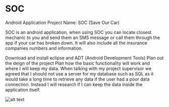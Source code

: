 # SOC
Android Application
Project Name: SOC (Save Our Car)

SOC is an android application, when using SOC you can locate closest mechanic to you and send them an SMS message or call them through the app if your car has broken down. It will also include all the insurance companies numbers and information.

Download and install eclipse and ADT (Android Development Tools)
Plan out the deign of the project
Plan how the basic functionality will work and where I will keep my data.
When talking with my project supervisor we agreed that I should not use a server for my database such as SQL as it would take a long time to retrieve any data if the user had a poor data connection. Instead I will research if I can keep the data inside the application itself.

![alt text](downloads/Screenshot_2016-05-03-19-07-31.png "Description goes here")
